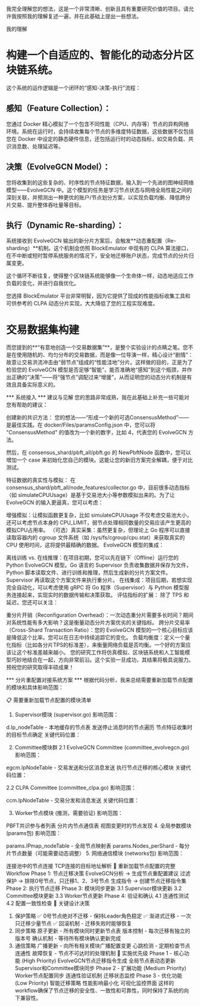 我完全理解您的想法，这是一个非常清晰、创新且具有重要研究价值的项目。请允许我按照我的理解复述一遍，并在此基础上提出一些想法。

我的理解

# 构建一个自适应的、智能化的动态分片区块链系统。

这个系统的运作逻辑是一个闭环的“感知-决策-执行”流程：

## 感知（Feature Collection）：

您通过 Docker 精心模拟了一个包含不同性能（CPU、内存等）节点的异构网络环境。系统在运行时，会持续收集每个节点的多维度特征数据，这些数据不仅包括您在 Docker 中设定的静态硬件信息，还包括运行时的动态指标，如交易负载、共识消息数、处理延迟等。

## 决策（EvolveGCN Model）：

您将收集到的这些复杂的、时序性的节点特征数据，输入到一个先进的图神经网络模型——EvolveGCN 中。这个模型的任务是学习节点状态与网络全局性能之间的深刻关联，并预测出一种更优的账户/节点划分方案，以实现负载均衡、降低跨分片交易、提升整体吞吐量等目标。

## 执行（Dynamic Re-sharding）：

系统接收到 EvolveGCN 输出的新分片方案后，会触发**动态重配置（Re-sharding）**机制。这个机制会仿照 BlockEmulator 中现有的 CLPA 算法接口，在不中断或短时暂停系统服务的情况下，安全地迁移账户状态，完成节点的分片归属变更。

这个循环不断往复，使得整个区块链系统能够像一个生命体一样，动态地适应工作负载的变化，并进行自我优化。



您选择 BlockEmulator 平台非常明智，因为它提供了现成的性能指标收集工具和可供参考的 CLPA 动态分片实现，大大降低了您的工程实现难度。

# 交易数据集构建

而您提到的**“有意地创造一个交易数据集”**，是整个实验设计的点睛之笔。您不是在使用随机的、均匀分布的交易数据，而是像一位导演一样，精心设计“剧情”：故意让交易洪流冲击由“弱节点”组成的“性能洼地”分片。这样做的目的，正是为了检验您的 EvolveGCN 模型是否足够“智能”，能否准确地“感知”到这个瓶颈，并作出正确的“决策”——将“强节点”调配过来“增援”，从而证明您的动态分片机制是有效且具备实际意义的。



*** 系统接入 ***
建议与见解
您的思路非常成熟，我在此基础上补充一些可能对您有帮助的建议：

创建新的共识方法： 您的想法——“形成一个新的可选ConsensusMethod”——是最佳实践。在 docker/Files/paramsConfig.json 中，您可以将 "ConsensusMethod" 的值改为一个新的数字，比如 4，代表您的 EvolveGCN 方法。

然后，在 consensus_shard/pbft_all/pbft.go 的 NewPbftNode 函数中，您可以增加一个 case 来初始化您自己的模块。这能让您的新旧方案完全解耦，便于对比测试。

特征数据的真实性与模拟： 在 consensus_shard/pbft_all/node_features/collector.go 中，目前很多动态指标（如 simulateCPUUsage）是基于交易池大小等参数模拟出来的。为了让 EvolveGCN 的输入更逼真，您可以考虑：

增强模拟：让模拟函数更复杂，比如 simulateCPUUsage 不仅考虑交易池大小，还可以考虑节点本身的 CPU_LIMIT，弱节点处理相同数量的交易应该产生更高的模拟CPU占用率。
（可选）真实采集：虽然更复杂，但理论上 Go 程序可以直接读取容器内的 cgroup 文件系统（如 /sys/fs/cgroup/cpu.stat）来获取真实的 CPU 使用时间，这将提供最精确的数据。
EvolveGCN 模型的集成：

离线训练 vs. 在线推理：在项目初期，您可以先在链下（Offline）运行您的 Python EvolveGCN 模型。Go 语言的 Supervisor 负责收集数据并保存为文件，Python 脚本读取文件、进行训练和推理，然后生成新的分片方案文件。Supervisor 再读取这个方案文件来执行重分片。
在线集成：项目后期，若想实现完全自动化，可以考虑使用 gRPC 将 Go 程序（Supervisor）与 Python 模型服务连接起来，实现实时的数据传输和决策获取。
评估指标的扩展： 除了 TPS 和延迟，您还可以关注：

重分片开销（Reconfiguration Overhead）：一次动态重分片需要多长时间？期间对系统性能有多大影响？这是衡量动态分片方案优劣的关键指标。
跨分片交易率（Cross-Shard Transaction Ratio）：您的 EvolveGCN 模型的一个核心目标应该是降低这个比率。您可以在日志中持续追踪它的变化。
负载均衡度：定义一个量化指标（比如各分片TPS的标准差），来衡量网络负载是否均衡。一个好的方案应该让这个标准差越来越小。
您的研究工作将仿真模拟、区块链系统和人工智能模型巧妙地结合在一起，方向非常前沿。这个实验一旦成功，其结果将极具说服力。预祝您的研究取得丰硕成果！




*** 分片重配置对接系统方案 ***
根据代码分析，我来总结需要重新加载节点配置的模块和具体影响范围：

📋 需要重新加载节点配置的模块清单
1. Supervisor模块 (supervisor.go)
影响范围：

d.Ip_nodeTable - 本地缓存的节点表
发送停止消息时的节点遍历
节点特征收集时的目标节点确定
关键代码位置：

2. Committee模块群
2.1 EvolveGCN Committee (committee_evolvegcn.go)
影响范围：

egcm.IpNodeTable - 交易发送和分区消息发送
执行节点迁移的核心模块
关键代码位置：

2.2 CLPA Committee (committee_clpa.go)
影响范围：

ccm.IpNodeTable - 交易分发和消息发送
关键代码位置：

3. Worker节点模块 (推测，需要验证)
影响范围：

PBFT共识参与者列表
分片内节点通信表
视图变更时的节点发现
4. 全局参数模块 (params包)
影响范围：

params.IPmap_nodeTable - 全局节点映射表
params.Nodes_perShard - 每分片节点数量（可能需要动态调整）
5. 网络通信模块 (networks包)
影响范围：

连接池中的节点连接
TCP连接的目标地址解析
🔄 重新加载节点配置的完整Workflow
Phase 1: 节点迁移决策
EvolveGCN分析 → 生成节点重配置建议
过滤保护 → 排除0号节点，只迁移1、2、3号节点
生成指令 → 创建节点迁移指令集
Phase 2: 执行节点迁移
Phase 3: 模块同步更新
3.1 Supervisor模块更新
3.2 Committee模块更新
3.3 Worker节点更新
Phase 4: 验证和确认
4.1 连通性测试
4.2 配置一致性检查
🎯 关键设计决策
1. 保护策略
✅ 0号节点绝对不迁移 - 保持Leader角色稳定
✅ 渐进式迁移 - 一次只迁移少量节点
✅ 回滚机制 - 迁移失败时能够恢复
2. 同步策略
原子更新 - 所有模块同时更新节点表
版本控制 - 每次迁移有独立的版本号
确认机制 - 等待所有模块确认更新完成
3. 通信策略
广播更新 - 向所有相关模块广播配置变更
心跳检测 - 定期检查节点连通性
故障恢复 - 节点不可达时的处理机制
📝 实施优先级
Phase 1 - 核心功能 (High Priority)
EvolveGCN节点迁移指令生成
全局节点表动态更新
Supervisor和Committee模块同步
Phase 2 - 扩展功能 (Medium Priority)
Worker节点配置同步
连通性验证机制
迁移状态监控
Phase 3 - 优化功能 (Low Priority)
智能迁移策略
性能影响最小化
可视化监控界面
这样的workflow确保了节点迁移的安全性、一致性和可靠性，同时保持了系统的向下兼容性。